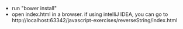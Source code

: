 - run "bower install"
- open index.html in a browser.  if using intelliJ IDEA, you can go to http://localhost:63342/javascript-exercises/reverseString/index.html